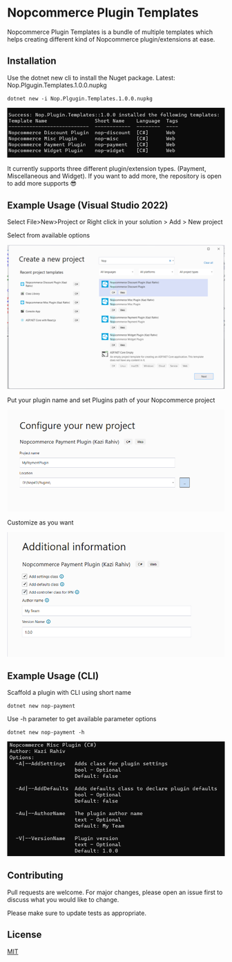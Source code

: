 # Nopcommerce Plugin Templates

Nopcommerce Plugin Templates is a bundle of multiple templates which helps creating different kind of Nopcommerce plugin/extensions at ease. 

## Installation

Use the dotnet new cli to install the Nuget package.
Latest: Nop.Plgugin.Templates.1.0.0.nupkg


```
dotnet new -i Nop.Plgugin.Templates.1.0.0.nupkg
```

![](https://github.com/kazirahiv/Nopcommerce-Plugin-Template/blob/main/samples/1.png?raw=true)

It currently supports three different plugin/extension types. (Payment, Miscellaneous and Widget). If you want to add more, the repository is open to add more supports 😎 

## Example Usage (Visual Studio 2022)

Select File>New>Project or Right click in your solution > Add > New project 

Select from available options 

![](https://github.com/kazirahiv/Nopcommerce-Plugin-Template/blob/main/samples/2.png?raw=true)


Put your plugin name and set Plugins path of your Nopcommerce project

![](https://github.com/kazirahiv/Nopcommerce-Plugin-Template/blob/main/samples/3.png?raw=true)


Customize as you want 

![](https://github.com/kazirahiv/Nopcommerce-Plugin-Template/blob/main/samples/4.png?raw=true)


## Example Usage (CLI)

Scaffold a plugin with CLI using short name 
``` 
dotnet new nop-payment
```

Use -h parameter to get available parameter options 

``` 
dotnet new nop-payment -h 
```
![](https://github.com/kazirahiv/Nopcommerce-Plugin-Template/blob/main/samples/5.png?raw=true)


## Contributing
Pull requests are welcome. For major changes, please open an issue first to discuss what you would like to change.

Please make sure to update tests as appropriate.

## License
[MIT](https://github.com/kazirahiv/Nopcommerce-Plugin-Template/blob/main/LICENSE)
